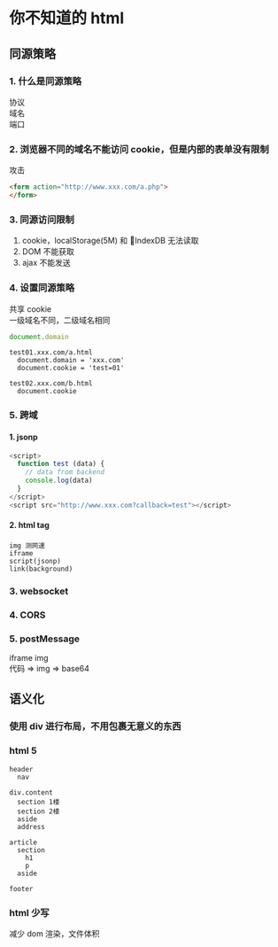 # 你不知道的 html

## 同源策略

### 1. 什么是同源策略
协议  
域名  
端口  

### 2. 浏览器不同的域名不能访问 cookie，但是内部的表单没有限制
攻击

```html
<form action="http://www.xxx.com/a.php">
</form>
```

### 3. 同源访问限制
1. cookie，localStorage(5M) 和 IndexDB 无法读取
2. DOM 不能获取
3. ajax 不能发送

### 4. 设置同源策略
共享 cookie  
一级域名不同，二级域名相同

```js
document.domain
```

```
test01.xxx.com/a.html
  document.domain = 'xxx.com'
  document.cookie = 'test=01'

test02.xxx.com/b.html
  document.cookie
```


### 5. 跨域

#### 1. jsonp
```js
<script>
  function test (data) {
    // data from backend
    console.log(data)
  }
</script>
<script src="http://www.xxx.com?callback=test"></script>
```

#### 2. html tag
```
img 测网速
iframe
script(jsonp)
link(background)
```

### 3. websocket

### 4. CORS

### 5. postMessage
iframe img  
代码 => img => base64

## 语义化

### 使用 div 进行布局，不用包裹无意义的东西

### html 5
```
header
  nav

div.content
  section 1楼
  section 2楼
  aside
  address

article
  section
    h1
    p
  aside

footer
```

### html 少写
减少 dom 渲染，文件体积